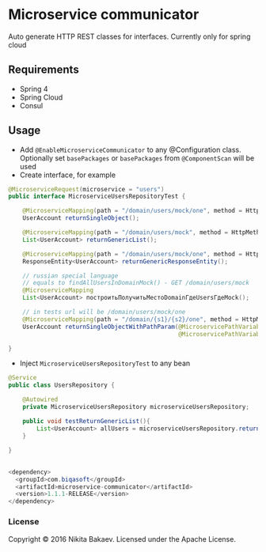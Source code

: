 # Microservice communicator

Auto generate HTTP REST classes for interfaces. Currently only for spring cloud

## Requirements
 - Spring 4
 - Spring Cloud
 - Consul

## Usage
 - Add `@EnableMicroserviceCommunicator` to any @Configuration class. Optionally set `basePackages` or `basePackages` from `@ComponentScan` will be used
 - Create interface, for example
 
```java
@MicroserviceRequest(microservice = "users")
public interface MicroserviceUsersRepositoryTest {

    @MicroserviceMapping(path = "/domain/users/mock/one", method = HttpMethod.GET)
    UserAccount returnSingleObject();

    @MicroserviceMapping(path = "/domain/users/mock", method = HttpMethod.GET)
    List<UserAccount> returnGenericList();

    @MicroserviceMapping(path = "/domain/users/mock/one", method = HttpMethod.GET)
    ResponseEntity<UserAccount> returnGenericResponseEntity();

    // russian special language
    // equals to findAllUsersInDomainMock() - GET /domain/users/mock
    @MicroserviceMapping
    List<UserAccount> построитьПолучитьМестоDomainГдеUsersГдеMock();

    // in tests url will be /domain/users/mock/one
    @MicroserviceMapping(path = "/domain/{s1}/{s2}/one", method = HttpMethod.GET)
    UserAccount returnSingleObjectWithPathParam(@MicroservicePathVariable(param = "s1") String s,
                                                @MicroservicePathVariable(param = "s2") String s2);

}
```

 - Inject `MicroserviceUsersRepositoryTest` to any bean
```java
@Service
public class UsersRepository {

    @Autowired
    private MicroserviceUsersRepository microserviceUsersRepository;

    public void testReturnGenericList(){
        List<UserAccount> allUsers = microserviceUsersRepository.returnGenericList();
    }

}
```

##

```java
<dependency>
  <groupId>com.biqasoft</groupId>
  <artifactId>microservice-communicator</artifactId>
  <version>1.1.1-RELEASE</version>
</dependency>
```
 
### License
Copyright © 2016 Nikita Bakaev. Licensed under the Apache License.
